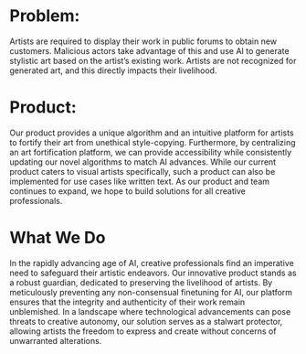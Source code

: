 # Problem: 
Artists are required to display their work in public forums to obtain new customers. Malicious actors take advantage of this and use AI to generate stylistic art based on the artist’s existing work. Artists are not recognized for generated art, and this directly impacts their livelihood.

# Product: 
Our product provides a unique algorithm and an intuitive platform for artists to fortify their art from unethical style-copying. Furthermore, by centralizing an art fortification platform, we can provide accessibility while consistently updating our novel algorithms to match AI advances. While our current product caters to visual artists specifically, such a product can also be implemented for use cases like written text. As our product and team continues to expand, we hope to build solutions for all creative professionals.

# What We Do
In the rapidly advancing age of AI, creative professionals find an imperative need to safeguard their artistic endeavors. Our innovative product stands as a robust guardian, dedicated to preserving the livelihood of artists. By meticulously preventing any non-consensual finetuning for AI, our platform ensures that the integrity and authenticity of their work remain unblemished. In a landscape where technological advancements can pose threats to creative autonomy, our solution serves as a stalwart protector, allowing artists the freedom to express and create without concerns of unwarranted alterations.